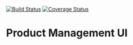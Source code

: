 [![Build Status](https://github.com/TAMULib/ProjectManagementUI/workflows/Build/badge.svg)](https://github.com/TAMULib/ProjectManagementUI/actions?query=workflow%3ABuild)
[![Coverage Status](https://coveralls.io/repos/github/TAMULib/ProjectManagementUI/badge.svg)](https://coveralls.io/github/TAMULib/ProjectManagementUI)

# Product Management UI

